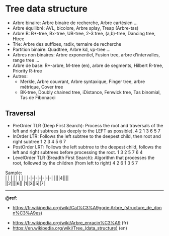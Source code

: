 # Tree data structure

- Arbre binaire: Arbre binaire de recherche, Arbre cartésien ...
- Arbre équilibré: AVL, bicolore, Arbre splay, Treap (Arbre-tas)
- Arbre B: B*-tree, Bx-tree, UB-tree, 2-3 tree, (a,b)-tree, Dancing tree, Htree
- Trie: Arbre des suffixes, radix, ternaire de recherche
- Partition binaire: Quadtree, Arbre kd, vp-tree ...
- Arbres non binaires: Arbre exponentiel, Fusion tree, arbre d'intervalles, range tree ...
- Arbre de base: R*-arbre, M-tree (en), arbre de segments, Hilbert R-tree, Priority R-tree
- Autres:
  + Merkle, Arbre couvrant, Arbre syntaxique, Finger tree, arbre métrique, Cover tree
  + BK-tree, Doubly chained tree, iDistance, Fenwick tree, Tas binomial, Tas de Fibonacci

## Traversal
- PreOrder TLR (Deep First Search): Process the root and traversals of the left and right subtrees (as deeply to the LEFT as possible). 4 2 1 3 6 5 7
- InOrder LTR: Follows the left subtree to the deepest child, then root and right subtree 1 2 3 4 5 6 7
- PostOrder LRT: Follows the left subtree to the deepest child, follows the left and right subtrees before processing the root. 1 3 2 5 7 6 4
- LevelOrder TLR (Breadth First Search): Algorithm that processes the root, followed by the children (from left to right) 4 2 6 1 3 5 7

Sample:  
| | | | | | | |
|-|-|-|-|-|-|-|
||||4||||  
||2||||6||
|1||3||5||7|  

---
**@ref**: 
- https://fr.wikipedia.org/wiki/Cat%C3%A9gorie:Arbre_(structure_de_donn%C3%A9es)

+ https://fr.wikipedia.org/wiki/Arbre_enracin%C3%A9 (fr)
+ https://en.wikipedia.org/wiki/Tree_(data_structure) (en)
